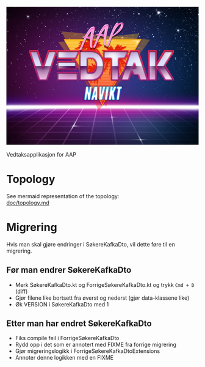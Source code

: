 ![img](doc/logo.jpg)

Vedtaksapplikasjon for AAP

# Topology
See mermaid representation of the topology: <br>
[doc/topology.md](doc/topology.md)

# Migrering
Hvis man skal gjøre endringer i SøkereKafkaDto, vil dette føre til en migrering.

## Før man endrer SøkereKafkaDto
 - Merk SøkereKafkaDto.kt og ForrigeSøkereKafkaDto.kt og trykk `Cmd + D` (diff)
 - Gjør filene like bortsett fra øverst og nederst (gjør data-klassene like)
 - Øk VERSION i SøkereKafkaDto med 1

## Etter man har endret SøkereKafkaDto
 - Fiks compile feil i ForrigeSøkereKafkaDto
 - Rydd opp i det som er annotert med FIXME fra forrige migrering
 - Gjør migreringslogikk i ForrigeSøkereKafkaDtoExtensions
 - Annoter denne logikken med en FIXME